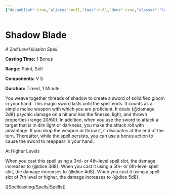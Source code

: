 ```yaml
---
{"dg-publish":true,"aliases":null,"tags":null,"done":true,"classes":"Sorcerer, Warlock, Wizard,","spellLevel":2,"school":"Illusion","source":"XGE","permalink":"/spells/shadow-blade/","dgHomeLink":false,"dgPassFrontmatter":true}
---
```


# Shadow Blade
*A 2nd Level Illusion Spell.*

**Casting Time:** 1 Bonus

**Range:** Point, Self

**Components:** V S 

**Duration:** Timed, 1 Minute

You weave together threads of shadow to create a sword of solidified gloom in your hand. This magic sword lasts until the spell ends. It counts as a simple melee weapon with which you are proficient. It deals {@damage 2d8} psychic damage on a hit and has the finesse, light, and thrown properties (range 20/60). In addition, when you use the sword to attack a target that is in dim light or darkness, you make the attack roll with advantage.
If you drop the weapon or throw it, it dissipates at the end of the turn. Thereafter, while the spell persists, you can use a bonus action to cause the sword to reappear in your hand.

At Higher Levels

When you cast this spell using a 3rd- or 4th-level spell slot, the damage increases to {@dice 3d8}. When you cast it using a 5th- or 6th-level spell slot, the damage increases to {@dice 4d8}. When you cast it using a spell slot of 7th level or higher, the damage increases to {@dice 5d8}.

[[Spellcasting/Spells|Spells]]